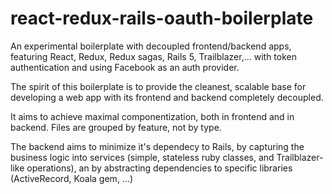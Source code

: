 # react-redux-rails-oauth-boilerplate

An experimental boilerplate with decoupled frontend/backend apps, featuring React, Redux, Redux sagas, Rails 5, Trailblazer,... with token authentication and using Facebook as an auth provider.

The spirit of this boilerplate is to provide the cleanest, scalable base for developing a web app with its frontend and backend completely decoupled.

It aims to achieve maximal componentization, both in frontend and in backend. Files are grouped by feature, not by type.

The backend aims to minimize it's dependecy to Rails, by capturing the business logic into services (simple, stateless ruby classes, and Trailblazer-like operations), an by abstracting dependencies to specific libraries (ActiveRecord, Koala gem, ...)
